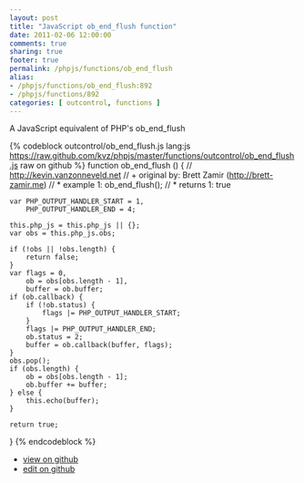 ```yaml
---
layout: post
title: "JavaScript ob_end_flush function"
date: 2011-02-06 12:00:00
comments: true
sharing: true
footer: true
permalink: /phpjs/functions/ob_end_flush
alias:
- /phpjs/functions/ob_end_flush:892
- /phpjs/functions/892
categories: [ outcontrol, functions ]
---
```

A JavaScript equivalent of PHP's ob_end_flush
<!-- more -->
{% codeblock outcontrol/ob_end_flush.js lang:js https://raw.github.com/kvz/phpjs/master/functions/outcontrol/ob_end_flush.js raw on github %}
function ob_end_flush () {
    // http://kevin.vanzonneveld.net
    // +   original by: Brett Zamir (http://brett-zamir.me)
    // *     example 1: ob_end_flush();
    // *     returns 1: true

    var PHP_OUTPUT_HANDLER_START = 1,
        PHP_OUTPUT_HANDLER_END = 4;

    this.php_js = this.php_js || {};
    var obs = this.php_js.obs;

    if (!obs || !obs.length) {
        return false;
    }
    var flags = 0,
        ob = obs[obs.length - 1],
        buffer = ob.buffer;
    if (ob.callback) {
        if (!ob.status) {
            flags |= PHP_OUTPUT_HANDLER_START;
        }
        flags |= PHP_OUTPUT_HANDLER_END;
        ob.status = 2;
        buffer = ob.callback(buffer, flags);
    }
    obs.pop();
    if (obs.length) {
        ob = obs[obs.length - 1];
        ob.buffer += buffer;
    } else {
        this.echo(buffer);
    }

    return true;
}
{% endcodeblock %}
<ul>
 <li><a href="https://github.com/kvz/phpjs/blob/master/functions/outcontrol/ob_end_flush.js">view on github</a></li>
 <li><a href="https://github.com/kvz/phpjs/edit/master/functions/outcontrol/ob_end_flush.js">edit on github</a></li>
</ul>
